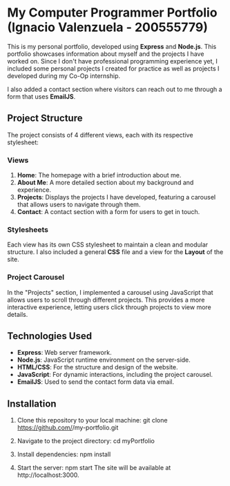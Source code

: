 # My Computer Programmer Portfolio (Ignacio Valenzuela - 200555779)

This is my personal portfolio, developed using **Express** and **Node.js**. This portfolio showcases information about myself and the projects I have worked on. Since I don't have professional programming experience yet, I included some personal projects I created for practice as well as projects I developed during my Co-Op internship.

I also added a contact section where visitors can reach out to me through a form that uses **EmailJS**.

## Project Structure

The project consists of 4 different views, each with its respective stylesheet:

### Views

1. **Home**: The homepage with a brief introduction about me.
2. **About Me**: A more detailed section about my background and experience.
3. **Projects**: Displays the projects I have developed, featuring a carousel that allows users to navigate through them.
4. **Contact**: A contact section with a form for users to get in touch.

### Stylesheets

Each view has its own CSS stylesheet to maintain a clean and modular structure. I also included a general **CSS** file and a view for the **Layout** of the site.

### Project Carousel

In the "Projects" section, I implemented a carousel using JavaScript that allows users to scroll through different projects. This provides a more interactive experience, letting users click through projects to view more details.

## Technologies Used

- **Express**: Web server framework.
- **Node.js**: JavaScript runtime environment on the server-side.
- **HTML/CSS**: For the structure and design of the website.
- **JavaScript**: For dynamic interactions, including the project carousel.
- **EmailJS**: Used to send the contact form data via email.

## Installation

1. Clone this repository to your local machine:
git clone https://github.com/<your-username>/my-portfolio.git

2. Navigate to the project directory:
cd myPortfolio 

3. Install dependencies:
npm install

4. Start the server:
npm start
The site will be available at http://localhost:3000.